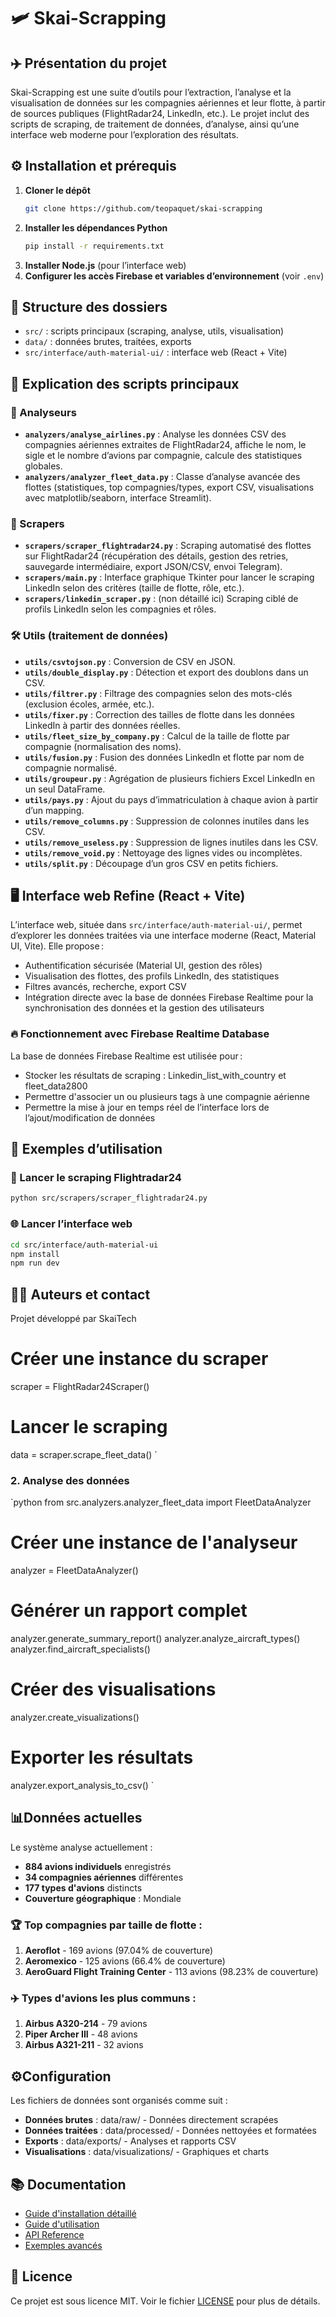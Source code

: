 # 🛩️ Skai-Scrapping

## ✈️ Présentation du projet

Skai-Scrapping est une suite d’outils pour l’extraction, l’analyse et la visualisation de données sur les compagnies aériennes et leur flotte, à partir de sources publiques (FlightRadar24, LinkedIn, etc.). Le projet inclut des scripts de scraping, de traitement de données, d’analyse, ainsi qu’une interface web moderne pour l’exploration des résultats.

## ⚙️ Installation et prérequis

1. **Cloner le dépôt**
   ```bash
   git clone https://github.com/teopaquet/skai-scrapping
   ```
2. **Installer les dépendances Python**
   ```bash
   pip install -r requirements.txt
   ```
3. **Installer Node.js** (pour l’interface web)
4. **Configurer les accès Firebase et variables d’environnement** (voir `.env`)

## 📁 Structure des dossiers

- `src/` : scripts principaux (scraping, analyse, utils, visualisation)
- `data/` : données brutes, traitées, exports
- `src/interface/auth-material-ui/` : interface web (React + Vite)

## 🧩 Explication des scripts principaux

### 🧮 Analyseurs

- **`analyzers/analyse_airlines.py`** : Analyse les données CSV des compagnies aériennes extraites de FlightRadar24, affiche le nom, le sigle et le nombre d’avions par compagnie, calcule des statistiques globales.
- **`analyzers/analyzer_fleet_data.py`** : Classe d’analyse avancée des flottes (statistiques, top compagnies/types, export CSV, visualisations avec matplotlib/seaborn, interface Streamlit).

### 🤖 Scrapers

- **`scrapers/scraper_flightradar24.py`** : Scraping automatisé des flottes sur FlightRadar24 (récupération des détails, gestion des retries, sauvegarde intermédiaire, export JSON/CSV, envoi Telegram).
- **`scrapers/main.py`** : Interface graphique Tkinter pour lancer le scraping LinkedIn selon des critères (taille de flotte, rôle, etc.).
- **`scrapers/linkedin_scraper.py`** : (non détaillé ici) Scraping ciblé de profils LinkedIn selon les compagnies et rôles.

### 🛠️ Utils (traitement de données)

- **`utils/csvtojson.py`** : Conversion de CSV en JSON.
- **`utils/double_display.py`** : Détection et export des doublons dans un CSV.
- **`utils/filtrer.py`** : Filtrage des compagnies selon des mots-clés (exclusion écoles, armée, etc.).
- **`utils/fixer.py`** : Correction des tailles de flotte dans les données LinkedIn à partir des données réelles.
- **`utils/fleet_size_by_company.py`** : Calcul de la taille de flotte par compagnie (normalisation des noms).
- **`utils/fusion.py`** : Fusion des données LinkedIn et flotte par nom de compagnie normalisé.
- **`utils/groupeur.py`** : Agrégation de plusieurs fichiers Excel LinkedIn en un seul DataFrame.
- **`utils/pays.py`** : Ajout du pays d’immatriculation à chaque avion à partir d’un mapping.
- **`utils/remove_columns.py`** : Suppression de colonnes inutiles dans les CSV.
- **`utils/remove_useless.py`** : Suppression de lignes inutiles dans les CSV.
- **`utils/remove_void.py`** : Nettoyage des lignes vides ou incomplètes.
- **`utils/split.py`** : Découpage d’un gros CSV en petits fichiers.

## 🖥️ Interface web Refine (React + Vite)

L’interface web, située dans `src/interface/auth-material-ui/`, permet d’explorer les données traitées via une interface moderne (React, Material UI, Vite). Elle propose :

- Authentification sécurisée (Material UI, gestion des rôles)
- Visualisation des flottes, des profils LinkedIn, des statistiques
- Filtres avancés, recherche, export CSV
- Intégration directe avec la base de données Firebase Realtime pour la synchronisation des données et la gestion des utilisateurs

### 🔥 Fonctionnement avec Firebase Realtime Database

La base de données Firebase Realtime est utilisée pour :

- Stocker les résultats de scraping : Linkedin_list_with_country et fleet_data2800
- Permettre d'associer un ou plusieurs tags à une compagnie aérienne
- Permettre la mise à jour en temps réel de l’interface lors de l’ajout/modification de données

## 📝 Exemples d’utilisation

### 🚀 Lancer le scraping Flightradar24

```bash
python src/scrapers/scraper_flightradar24.py
```

### 🌐 Lancer l’interface web

```bash
cd src/interface/auth-material-ui
npm install
npm run dev
```

## 👨‍💻 Auteurs et contact

Projet développé par SkaiTech

# Créer une instance du scraper

scraper = FlightRadar24Scraper()

# Lancer le scraping

data = scraper.scrape_fleet_data()
`

### 2. Analyse des données

`python
from src.analyzers.analyzer_fleet_data import FleetDataAnalyzer

# Créer une instance de l'analyseur

analyzer = FleetDataAnalyzer()

# Générer un rapport complet

analyzer.generate_summary_report()
analyzer.analyze_aircraft_types()
analyzer.find_aircraft_specialists()

# Créer des visualisations

analyzer.create_visualizations()

# Exporter les résultats

analyzer.export_analysis_to_csv()
`

## 📊Données actuelles

Le système analyse actuellement :

- **884 avions individuels** enregistrés
- **34 compagnies aériennes** différentes
- **177 types d'avions** distincts
- **Couverture géographique** : Mondiale

### 🏆 Top compagnies par taille de flotte :

1. **Aeroflot** - 169 avions (97.04% de couverture)
2. **Aeromexico** - 125 avions (66.4% de couverture)
3. **AeroGuard Flight Training Center** - 113 avions (98.23% de couverture)

### ✈️ Types d'avions les plus communs :

1. **Airbus A320-214** - 79 avions
2. **Piper Archer III** - 48 avions
3. **Airbus A321-211** - 32 avions

## ⚙️Configuration

Les fichiers de données sont organisés comme suit :

- **Données brutes** : data/raw/ - Données directement scrapées
- **Données traitées** : data/processed/ - Données nettoyées et formatées
- **Exports** : data/exports/ - Analyses et rapports CSV
- **Visualisations** : data/visualizations/ - Graphiques et charts

## 📚 Documentation

- [Guide d&#39;installation détaillé](docs/installation.md)
- [Guide d&#39;utilisation](docs/usage.md)
- [API Reference](docs/api.md)
- [Exemples avancés](examples/)

## 📄 Licence

Ce projet est sous licence MIT. Voir le fichier [LICENSE](LICENSE) pour plus de détails.
